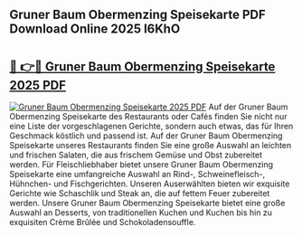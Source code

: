 ## Gruner Baum Obermenzing Speisekarte PDF Download Online 2025 I6KhO

# <h2><a href="http://gccesqw.nevu.top/?p=Gruner+Baum+Obermenzing+Speisekarte">🔗 👉🔴 Gruner Baum Obermenzing Speisekarte 2025 PDF</a></h2>

[![Gruner Baum Obermenzing Speisekarte 2025 PDF](https://i.imgur.com/dBaPXMq.png)](http://gccesqw.nevu.top/?p=Gruner+Baum+Obermenzing+Speisekarte)
Auf der Gruner Baum Obermenzing Speisekarte des Restaurants oder Cafés finden Sie nicht nur eine Liste der vorgeschlagenen Gerichte, sondern auch etwas, das für Ihren Geschmack köstlich und passend ist. Auf der Gruner Baum Obermenzing Speisekarte unseres Restaurants finden Sie eine große Auswahl an leichten und frischen Salaten, die aus frischem Gemüse und Obst zubereitet werden. Für Fleischliebhaber bietet unsere Gruner Baum Obermenzing Speisekarte eine umfangreiche Auswahl an Rind-, Schweinefleisch-, Hühnchen- und Fischgerichten. Unseren Auserwählten bieten wir exquisite Gerichte wie Schaschlik und Steak an, die auf fettem Feuer zubereitet werden. Unsere Gruner Baum Obermenzing Speisekarte bietet eine große Auswahl an Desserts, von traditionellen Kuchen und Kuchen bis hin zu exquisiten Crème Brûlée und Schokoladensouffle.

